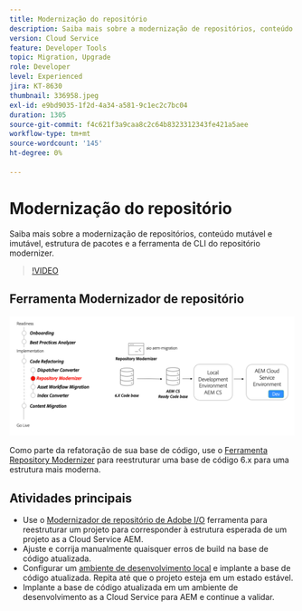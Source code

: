 ```yaml
---
title: Modernização do repositório
description: Saiba mais sobre a modernização de repositórios, conteúdo mutável e imutável, estrutura de pacotes e a ferramenta de CLI do repositório modernizer.
version: Cloud Service
feature: Developer Tools
topic: Migration, Upgrade
role: Developer
level: Experienced
jira: KT-8630
thumbnail: 336958.jpeg
exl-id: e9bd9035-1f2d-4a34-a581-9c1ec2c7bc04
duration: 1305
source-git-commit: f4c621f3a9caa8c2c64b8323312343fe421a5aee
workflow-type: tm+mt
source-wordcount: '145'
ht-degree: 0%

---
```


# Modernização do repositório

Saiba mais sobre a modernização de repositórios, conteúdo mutável e imutável, estrutura de pacotes e a ferramenta de CLI do repositório modernizer.

>[!VIDEO](https://video.tv.adobe.com/v/336958?quality=12&learn=on)

## Ferramenta Modernizador de repositório

![Modernizador de repositório](./assets/repository-modernizer.png)

Como parte da refatoração de sua base de código, use o [Ferramenta Repository Modernizer](https://experienceleague.adobe.com/docs/experience-manager-cloud-service/moving/refactoring-tools/repo-modernizer.html) para reestruturar uma base de código 6.x para uma estrutura mais moderna.

## Atividades principais

* Use o [Modernizador de repositório de Adobe I/O](https://github.com/adobe/aio-cli-plugin-aem-cloud-service-migration#command-aio-aem-migrationrepository-modernizer) ferramenta para reestruturar um projeto para corresponder à estrutura esperada de um projeto as a Cloud Service AEM.
* Ajuste e corrija manualmente quaisquer erros de build na base de código atualizada.
* Configurar um [ambiente de desenvolvimento local](https://experienceleague.adobe.com/docs/experience-manager-learn/cloud-service/local-development-environment-set-up/overview.html?lang=pt-BR) e implante a base de código atualizada. Repita até que o projeto esteja em um estado estável.
* Implante a base de código atualizada em um ambiente de desenvolvimento as a Cloud Service para AEM e continue a validar.
